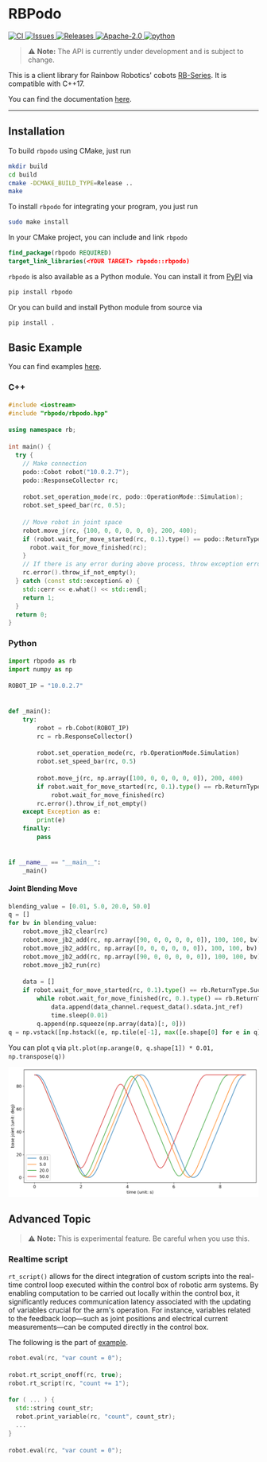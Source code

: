 # RBPodo

<p>
<a href="https://github.com/RainbowRobotics/rbpodo/actions">
<img src="https://img.shields.io/github/actions/workflow/status/RainbowRobotics/rbpodo/release.yml
" alt="CI">
</a>
<a href="https://github.com/RainbowRobotics/rbpodo/issues">
<img src="https://img.shields.io/github/issues/RainbowRobotics/rbpodo
" alt="Issues">
</a>
<a href="https://github.com/RainbowRobotics/rbpodo/releases">
<img src="https://img.shields.io/github/v/release/RainbowRobotics/rbpodo
" alt="Releases">
</a>
<a href="https://github.com/RainbowRobotics/rbpodo/blob/main/LICENSE">
<img src="https://img.shields.io/github/license/RainbowRobotics/rbpodo
" alt="Apache-2.0">
</a>
<a href="https://github.com/RainbowRobotics/rbpodo/blob/main/LICENSE">
<img src="https://img.shields.io/pypi/pyversions/rbpodo" alt="python">
</a>
</p>

> :warning: **Note:** The API is currently under development and is subject to change.

This is a client library for Rainbow Robotics' cobots [RB-Series](https://www.rainbow-robotics.com/en_rb). It is
compatible with C++17.

You can find the documentation [here](./docs/overview.md).

---

## Installation

To build ``rbpodo`` using CMake, just run

```bash
mkdir build
cd build
cmake -DCMAKE_BUILD_TYPE=Release ..
make
```

To install ``rbpodo`` for integrating your program, you just run

```bash
sudo make install
```

In your CMake project, you can include and link ``rbpodo``

```cmake
find_package(rbpodo REQUIRED)
target_link_libraries(<YOUR TARGET> rbpodo::rbpodo)
```

``rbpodo`` is also available as a Python module. You can install it from [PyPI](https://pypi.org/project/rbpodo/) via

```bash
pip install rbpodo
```

Or you can build and install Python module from source via

```bash
pip install .
```

## Basic Example

You can find examples [here](./examples/README.md).

### C++

```c++
#include <iostream>
#include "rbpodo/rbpodo.hpp"

using namespace rb;

int main() {
  try {
    // Make connection
    podo::Cobot robot("10.0.2.7");
    podo::ResponseCollector rc;

    robot.set_operation_mode(rc, podo::OperationMode::Simulation);
    robot.set_speed_bar(rc, 0.5);

    // Move robot in joint space
    robot.move_j(rc, {100, 0, 0, 0, 0, 0}, 200, 400);
    if (robot.wait_for_move_started(rc, 0.1).type() == podo::ReturnType::Success) {
      robot.wait_for_move_finished(rc);
    }
    // If there is any error during above process, throw exception error
    rc.error().throw_if_not_empty();
  } catch (const std::exception& e) {
    std::cerr << e.what() << std::endl;
    return 1;
  }
  return 0;
}
```

### Python

```python
import rbpodo as rb
import numpy as np

ROBOT_IP = "10.0.2.7"


def _main():
    try:
        robot = rb.Cobot(ROBOT_IP)
        rc = rb.ResponseCollector()

        robot.set_operation_mode(rc, rb.OperationMode.Simulation)
        robot.set_speed_bar(rc, 0.5)

        robot.move_j(rc, np.array([100, 0, 0, 0, 0, 0]), 200, 400)
        if robot.wait_for_move_started(rc, 0.1).type() == rb.ReturnType.Success:
            robot.wait_for_move_finished(rc)
        rc.error().throw_if_not_empty()
    except Exception as e:
        print(e)
    finally:
        pass


if __name__ == "__main__":
    _main()
```

#### Joint Blending Move

```python
blending_value = [0.01, 5.0, 20.0, 50.0]
q = []
for bv in blending_value:
    robot.move_jb2_clear(rc)
    robot.move_jb2_add(rc, np.array([90, 0, 0, 0, 0, 0]), 100, 100, bv)
    robot.move_jb2_add(rc, np.array([0, 0, 0, 0, 0, 0]), 100, 100, bv)
    robot.move_jb2_add(rc, np.array([90, 0, 0, 0, 0, 0]), 100, 100, bv)
    robot.move_jb2_run(rc)

    data = []
    if robot.wait_for_move_started(rc, 0.1).type() == rb.ReturnType.Success:
        while robot.wait_for_move_finished(rc, 0.).type() == rb.ReturnType.Timeout:
            data.append(data_channel.request_data().sdata.jnt_ref)
            time.sleep(0.01)
        q.append(np.squeeze(np.array(data)[:, 0]))
q = np.vstack([np.hstack((e, np.tile(e[-1], max([e.shape[0] for e in q]) - e.shape[0]))) for e in q])
```

You can plot ``q`` via ``plt.plot(np.arange(0, q.shape[1]) * 0.01, np.transpose(q))``

![img](./docs/res/move_jb2.png)

## Advanced Topic

> :warning: **Note:** This is experimental feature. Be careful when you use this.



### Realtime script

``rt_script()`` allows for the direct integration of custom scripts into the real-time control loop executed within the
control box of robotic arm systems. By enabling computation to be carried out locally within the control box, it
significantly reduces communication latency associated with the updating of variables crucial for the arm's operation.
For instance, variables related to the feedback loop—such as joint positions and electrical current measurements—can be
computed directly in the control box. 

The following is the part of [example](./examples/rt_script.cpp).
```c++
robot.eval(rc, "var count = 0");

robot.rt_script_onoff(rc, true);
robot.rt_script(rc, "count += 1");

for ( ... ) {
  std::string count_str;
  robot.print_variable(rc, "count", count_str);
  ...
}

robot.eval(rc, "var count = 0");
```
